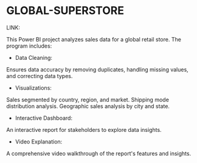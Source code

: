 # GLOBAL-SUPERSTORE

LINK:

This Power BI project analyzes sales data for a global retail store. The program includes:

* Data Cleaning: 

Ensures data accuracy by removing duplicates, handling missing values, and correcting data types.

* Visualizations:

Sales segmented by country, region, and market.
Shipping mode distribution analysis.
Geographic sales analysis by city and state.

* Interactive Dashboard:

An interactive report for stakeholders to explore data insights.

* Video Explanation: 

A comprehensive video walkthrough of the report's features and insights.
